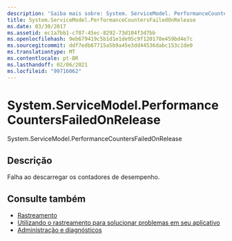 ```yaml
---
description: 'Saiba mais sobre: System. ServiceModel. PerformanceCountersFailedOnRelease'
title: System.ServiceModel.PerformanceCountersFailedOnRelease
ms.date: 03/30/2017
ms.assetid: ec1a7bb1-c787-45ec-8292-73d104f3d7bb
ms.openlocfilehash: 9eb679419c5b1d1e1de95c9f120178e459bd4e7c
ms.sourcegitcommit: ddf7edb67715a5b9a45e3dd44536dabc153c1de0
ms.translationtype: MT
ms.contentlocale: pt-BR
ms.lasthandoff: 02/06/2021
ms.locfileid: "99716062"
---
```

# <a name="systemservicemodelperformancecountersfailedonrelease"></a>System.ServiceModel.PerformanceCountersFailedOnRelease

System.ServiceModel.PerformanceCountersFailedOnRelease  
  
## <a name="description"></a>Descrição  

 Falha ao descarregar os contadores de desempenho.  
  
## <a name="see-also"></a>Consulte também

- [Rastreamento](index.md)
- [Utilizando o rastreamento para solucionar problemas em seu aplicativo](using-tracing-to-troubleshoot-your-application.md)
- [Administração e diagnósticos](../index.md)
